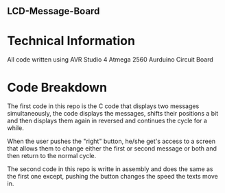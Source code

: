 ## LCD-Message-Board

# Technical Information

All code written using AVR Studio 4
Atmega 2560
Aurduino Circuit Board

# Code Breakdown

The first code in this repo is the C code that displays two messages simultaneously, the code displays the messages, shifts their positions a bit and then displays them again in reversed and continues the cycle for a while.

When the user pushes the "right" button, he/she get's access to a screen that allows them to change either the first or second message or both and then return to the normal cycle.


The second code in this repo is writte in assembly and does the same as the first one except, pushing the button changes the speed the texts move in.
